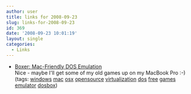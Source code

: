 ```yaml
---
author: user
title: links for 2008-09-23
slug: links-for-2008-09-23
id: 369
date: '2008-09-23 10:01:19'
layout: single
categories:
  - Links
---
```


*   [Boxer: Mac-Friendly DOS Emulation](http://boxer.washboardabs.net/)  
    Nice - maybe I'll get some of my old games up on my MacBook Pro :-)  
    (tags: [windows](http://delicious.com/superpat/windows) [mac](http://delicious.com/superpat/mac) [osx](http://delicious.com/superpat/osx) [opensource](http://delicious.com/superpat/opensource) [virtualization](http://delicious.com/superpat/virtualization) [dos](http://delicious.com/superpat/dos) [free](http://delicious.com/superpat/free) [games](http://delicious.com/superpat/games) [emulator](http://delicious.com/superpat/emulator) [dosbox](http://delicious.com/superpat/dosbox))  
